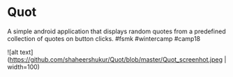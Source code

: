 # Quot
A simple android application that displays random quotes from a predefined collection of quotes on button clicks. #fsmk #wintercamp #camp18

![alt text](https://github.com/shaheershukur/Quot/blob/master/Quot_screenhot.jpeg | width=100)
